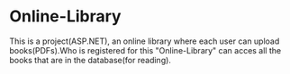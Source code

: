 # Online-Library
This is a project(ASP.NET), an online library where each user can upload books(PDFs).Who is registered for this "Online-Library"
can acces all the books that are in the database(for reading).

